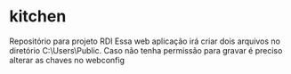 # kitchen
 Repositório para projeto RDI
Essa web aplicação irá criar dois arquivos no diretório C:\Users\Public. Caso não tenha permissão para gravar é preciso alterar as chaves no webconfig

<add key="waitListPath" value="C:\Users\Public\waitList.txt" />
<add key="deliveryListPath" value="C:\Users\Public\deliveryList.txt" />
